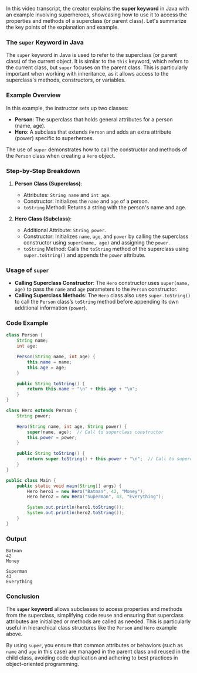 In this video transcript, the creator explains the **super keyword** in Java with an example involving superheroes, showcasing how to use it to access the properties and methods of a superclass (or parent class). Let's summarize the key points of the explanation and example.

### The `super` Keyword in Java
The `super` keyword in Java is used to refer to the superclass (or parent class) of the current object. It is similar to the `this` keyword, which refers to the current class, but `super` focuses on the parent class. This is particularly important when working with inheritance, as it allows access to the superclass's methods, constructors, or variables.

### Example Overview

In this example, the instructor sets up two classes:
- **Person**: The superclass that holds general attributes for a person (name, age).
- **Hero**: A subclass that extends `Person` and adds an extra attribute (power) specific to superheroes.

The use of `super` demonstrates how to call the constructor and methods of the `Person` class when creating a `Hero` object.

### Step-by-Step Breakdown

1. **Person Class (Superclass)**:
   - Attributes: `String name` and `int age`.
   - Constructor: Initializes the `name` and `age` of a person.
   - `toString` Method: Returns a string with the person's name and age.

2. **Hero Class (Subclass)**:
   - Additional Attribute: `String power`.
   - Constructor: Initializes `name`, `age`, and `power` by calling the superclass constructor using `super(name, age)` and assigning the `power`.
   - `toString` Method: Calls the `toString` method of the superclass using `super.toString()` and appends the `power` attribute.

### Usage of `super`
- **Calling Superclass Constructor**: The `Hero` constructor uses `super(name, age)` to pass the `name` and `age` parameters to the `Person` constructor.
- **Calling Superclass Methods**: The `Hero` class also uses `super.toString()` to call the `Person` class’s `toString` method before appending its own additional information (`power`).

### Code Example

```java
class Person {
    String name;
    int age;

    Person(String name, int age) {
        this.name = name;
        this.age = age;
    }

    public String toString() {
        return this.name + "\n" + this.age + "\n";
    }
}

class Hero extends Person {
    String power;

    Hero(String name, int age, String power) {
        super(name, age);  // Call to superclass constructor
        this.power = power;
    }

    public String toString() {
        return super.toString() + this.power + "\n";  // Call to superclass method
    }
}

public class Main {
    public static void main(String[] args) {
        Hero hero1 = new Hero("Batman", 42, "Money");
        Hero hero2 = new Hero("Superman", 43, "Everything");

        System.out.println(hero1.toString());
        System.out.println(hero2.toString());
    }
}
```

### Output
```
Batman
42
Money

Superman
43
Everything
```

### Conclusion

The **`super` keyword** allows subclasses to access properties and methods from the superclass, simplifying code reuse and ensuring that superclass attributes are initialized or methods are called as needed. This is particularly useful in hierarchical class structures like the `Person` and `Hero` example above.

By using `super`, you ensure that common attributes or behaviors (such as `name` and `age` in this case) are managed in the parent class and reused in the child class, avoiding code duplication and adhering to best practices in object-oriented programming.